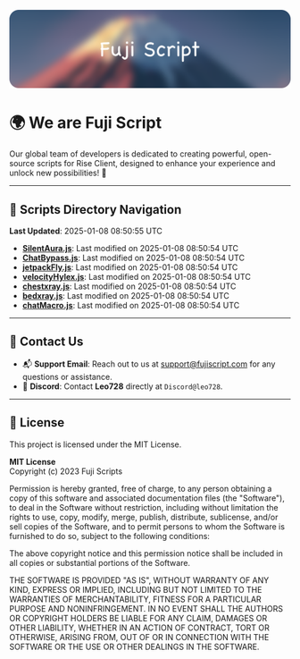 ![Banner](.github/b.webp)

# 🌍 **We are Fuji Script**

Our global team of developers is dedicated to creating powerful, open-source scripts for Rise Client, designed to enhance your experience and unlock new possibilities! 🌟

---
<!-- SCRIPTS_NAVIGATION_START -->
## 📂 **Scripts Directory Navigation**

**Last Updated**: 2025-01-08 08:50:55 UTC

- **[SilentAura.js](scripts/SilentAura.js)**: Last modified on 2025-01-08 08:50:54 UTC
- **[ChatBypass.js](scripts/ChatBypass.js)**: Last modified on 2025-01-08 08:50:54 UTC
- **[jetpackFly.js](scripts/jetpackFly.js)**: Last modified on 2025-01-08 08:50:54 UTC
- **[velocityHylex.js](scripts/velocityHylex.js)**: Last modified on 2025-01-08 08:50:54 UTC
- **[chestxray.js](scripts/chestxray.js)**: Last modified on 2025-01-08 08:50:54 UTC
- **[bedxray.js](scripts/bedxray.js)**: Last modified on 2025-01-08 08:50:54 UTC
- **[chatMacro.js](scripts/chatMacro.js)**: Last modified on 2025-01-08 08:50:54 UTC

<!-- SCRIPTS_NAVIGATION_END -->

---

## 💬 **Contact Us**  
- 📬 **Support Email**: Reach out to us at [support@fujiscript.com](mailto:support@fujiscript.com) for any questions or assistance.  
- 💬 **Discord**: Contact **Leo728** directly at `Discord@leo728`.

---

## 📜 **License**

This project is licensed under the MIT License.  

**MIT License**  
Copyright (c) 2023 Fuji Scripts  

Permission is hereby granted, free of charge, to any person obtaining a copy of this software and associated documentation files (the "Software"), to deal in the Software without restriction, including without limitation the rights to use, copy, modify, merge, publish, distribute, sublicense, and/or sell copies of the Software, and to permit persons to whom the Software is furnished to do so, subject to the following conditions:  

The above copyright notice and this permission notice shall be included in all copies or substantial portions of the Software.  

THE SOFTWARE IS PROVIDED "AS IS", WITHOUT WARRANTY OF ANY KIND, EXPRESS OR IMPLIED, INCLUDING BUT NOT LIMITED TO THE WARRANTIES OF MERCHANTABILITY, FITNESS FOR A PARTICULAR PURPOSE AND NONINFRINGEMENT. IN NO EVENT SHALL THE AUTHORS OR COPYRIGHT HOLDERS BE LIABLE FOR ANY CLAIM, DAMAGES OR OTHER LIABILITY, WHETHER IN AN ACTION OF CONTRACT, TORT OR OTHERWISE, ARISING FROM, OUT OF OR IN CONNECTION WITH THE SOFTWARE OR THE USE OR OTHER DEALINGS IN THE SOFTWARE.  
